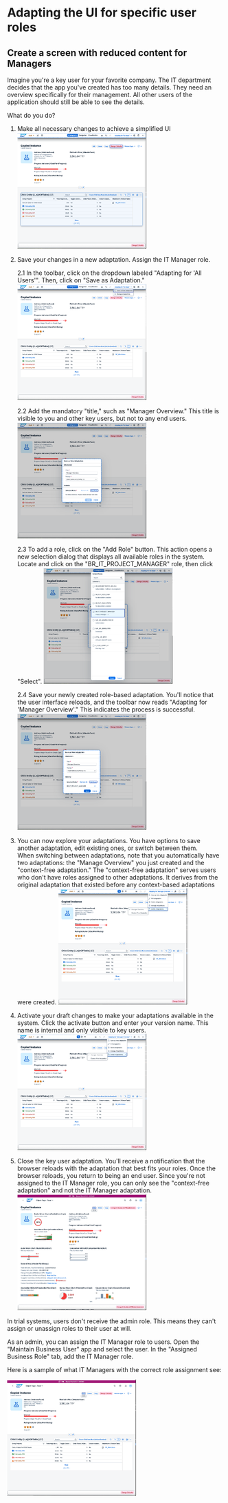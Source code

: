 # Adapting the UI for specific user roles


## Create a screen with reduced content for Managers


Imagine you're a key user for your favorite company. The IT department decides that the app you've created has too many details. They need an overview specifically for their management. All other users of the application should still be able to see the details.

What do you do? 

1. Make all necessary changes to achieve a simplified UI
    <img src="img/ReducedChanges.png" width="300">

2. Save your changes in a new adaptation. Assign the IT Manager role.

    2.1 In the toolbar, click on the dropdown labeled "Adapting for 'All Users'". Then, click on "Save as Adaptation."
    <img src="img/SaveAsAdaptation.png" width="300">

    2.2 Add the mandatory "title," such as "Manager Overview." This title is visible to you and other key users, but not to any end users.
    <img src="img/AddTitle.png" width="300">

    2.3 To add a role, click on the "Add Role" button. This action opens a new selection dialog that displays all available roles in the system. Locate and click on the "BR_IT_PROJECT_MANAGER" role, then click "Select".
    <img src="img/AddRole.png" width="300">

    2.4 Save your newly created role-based adaptation. You'll notice that the user interface reloads, and the toolbar now reads "Adapting for 'Manager Overview'." This indicates the process is successful.
    <img src="img/SaveAdaptation.png" width="300">




3. You can now explore your adaptations. You have options to save another adaptation, edit existing ones, or switch between them. </br>
When switching between adaptations, note that you automatically have two adaptations: the "Manage Overview" you just created and the "context-free adaptation." The "context-free adaptation" serves users who don't have roles assigned to other adaptations. It derives from the original adaptation that existed before any context-based adaptations were created.
   <img src="img/SwitchAdaptations.png" width="300">

4. Activate your draft changes to make your adaptations available in the system. Click the activate button and enter your version name. This name is internal and only visible to key users.
    <img src="img/SwitchAdaptations.png" width="300">

5. Close the key user adaptation. You'll receive a notification that the browser reloads with the adaptation that best fits your roles. Once the browser reloads, you return to being an end user. Since you're not assigned to the IT Manager role, you can only see the "context-free adaptation" and not the IT Manager adaptation.
    <img src="img/ContextFreeAdaptation.png" width="300">


In trial systems, users don't receive the admin role. This means they can't assign or unassign roles to their user at will.

As an admin, you can assign the IT Manager role to users. Open the "Maintain Business User" app and select the user. In the "Assigned Business Role" tab, add the IT Manager role. </br>

Here is a sample of what IT Managers with the correct role assignment see:

<img src="img/ManagerAdaptation.png" width="300">

